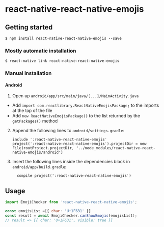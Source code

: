 
# react-native-react-native-emojis

## Getting started

`$ npm install react-native-react-native-emojis --save`

### Mostly automatic installation

`$ react-native link react-native-react-native-emojis`

### Manual installation

#### Android

1. Open up `android/app/src/main/java/[...]/MainActivity.java`
  - Add `import com.reactlibrary.ReactNativeEmojisPackage;` to the imports at the top of the file
  - Add `new ReactNativeEmojisPackage()` to the list returned by the `getPackages()` method
2. Append the following lines to `android/settings.gradle`:
  	```
  	include ':react-native-react-native-emojis'
  	project(':react-native-react-native-emojis').projectDir = new File(rootProject.projectDir, '../node_modules/react-native-react-native-emojis/android')
  	```
3. Insert the following lines inside the dependencies block in `android/app/build.gradle`:
  	```
      compile project(':react-native-react-native-emojis')
  	```

## Usage
```javascript
import EmojiChecker from 'react-native-react-native-emojis';

const emojisList =[{ char: 'U+1F631' }]
const result = await EmojiChecker.canShowEmojis(emojisList);
// result => [{ char: 'U+1F631', visible: true }]

```
  
